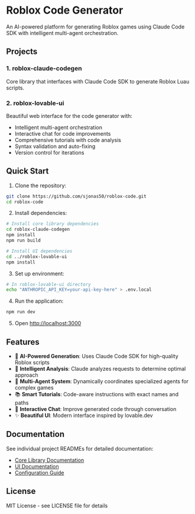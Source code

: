 # Roblox Code Generator

An AI-powered platform for generating Roblox games using Claude Code SDK with intelligent multi-agent orchestration.

## Projects

### 1. roblox-claude-codegen
Core library that interfaces with Claude Code SDK to generate Roblox Luau scripts.

### 2. roblox-lovable-ui
Beautiful web interface for the code generator with:
- Intelligent multi-agent orchestration
- Interactive chat for code improvements
- Comprehensive tutorials with code analysis
- Syntax validation and auto-fixing
- Version control for iterations

## Quick Start

1. Clone the repository:
```bash
git clone https://github.com/sjonas50/roblox-code.git
cd roblox-code
```

2. Install dependencies:
```bash
# Install core library dependencies
cd roblox-claude-codegen
npm install
npm run build

# Install UI dependencies
cd ../roblox-lovable-ui
npm install
```

3. Set up environment:
```bash
# In roblox-lovable-ui directory
echo "ANTHROPIC_API_KEY=your-api-key-here" > .env.local
```

4. Run the application:
```bash
npm run dev
```

5. Open [http://localhost:3000](http://localhost:3000)

## Features

- 🤖 **AI-Powered Generation**: Uses Claude Code SDK for high-quality Roblox scripts
- 🧠 **Intelligent Analysis**: Claude analyzes requests to determine optimal approach
- 👥 **Multi-Agent System**: Dynamically coordinates specialized agents for complex games
- 📚 **Smart Tutorials**: Code-aware instructions with exact names and paths
- 💬 **Interactive Chat**: Improve generated code through conversation
- ✨ **Beautiful UI**: Modern interface inspired by lovable.dev

## Documentation

See individual project READMEs for detailed documentation:
- [Core Library Documentation](./roblox-claude-codegen/README.md)
- [UI Documentation](./roblox-lovable-ui/README.md)
- [Configuration Guide](./CLAUDE.md)

## License

MIT License - see LICENSE file for details